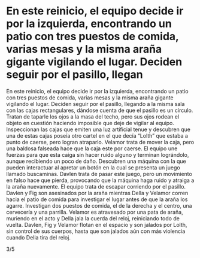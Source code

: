 # En este reinicio, el equipo decide ir por la izquierda, encontrando un patio con tres puestos de comida, varias mesas y la misma araña gigante vigilando el lugar. Deciden seguir por el pasillo, llegan

En este reinicio, el equipo decide ir por la izquierda, encontrando un patio con tres puestos de comida, varias mesas y la misma araña gigante vigilando el lugar. Deciden seguir por el pasillo, llegando a la misma sala con las cajas rectangulares, dándose cuenta de que el pasillo es un círculo. Tratan de taparle los ojos a la masa del techo, pero sus ojos rodean el objeto en cuestión haciendo imposible que deje de vigilar al equipo. Inspeccionan las cajas que emiten una luz artificial tenue y descubren que una de estas cajas poseía otro cartel en el que decía “Lolth” que estaba a punto de caerse, pero logran atraparlo. Velamor trata de mover la caja, pero una baldosa falseada hace que la caja este por caerse. El equipo une fuerzas para que esta caiga sin hacer ruido alguno y terminan lográndolo, aunque recibiendo un poco de daño. Descubren una máquina con la que pueden interactuar al apretar un botón en la cual se presenta un juego llamado buscaminas. Davlen trata de pasar este juego, pero un movimiento en falso hace que pierda, provocando que la máquina haga ruido y atraiga a la araña nuevamente. El equipo trata de escapar corriendo por el pasillo. Davlen y Fig son asesinados por la araña mientras Della y Velamor corren hacia el patio de comida para investigar el lugar antes de que la araña los agarre. Investigan dos puestos de comida, el de la derecha y el centro, una cervecería y una parrilla. Velamor es atravesado por una pata de araña, muriendo en el acto y Della jala la cuerda del reloj, reiniciando todo de vuelta. 
Davlen, Fig y Velamor flotan en el espacio y son jalados por Lolth, sin control de sus cuerpos, hasta que son jalados aún con más violencia cuando Della tira del reloj.

3/5

